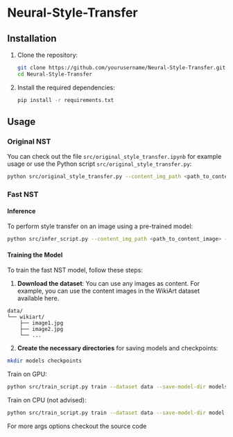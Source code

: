 # Neural-Style-Transfer

## Installation

1. Clone the repository:
    ```bash
    git clone https://github.com/yourusername/Neural-Style-Transfer.git
    cd Neural-Style-Transfer
    ```

2. Install the required dependencies:
    ```bash
    pip install -r requirements.txt
    ```

## Usage

### Original NST
You can check out the file `src/original_style_transfer.ipynb` for example usage or use the Python script `src/original_style_transfer.py`:

```bash
python src/original_style_transfer.py --content_img_path <path_to_content_image> --style_img_path <path_to_style_image> --output_img_path <path_to_output_image>
```

### Fast NST 
#### Inference
To perform style transfer on an image using a pre-trained model:
```bash
python src/infer_script.py --content_img_path <path_to_content_image> --style <style_name> --output_img_path <path_to_output_image>
```


#### Training the Model

To train the fast NST model, follow these steps:

1. **Download the dataset**: You can use any images as content. For example, you can use the content images in the WikiArt dataset available here.

```
data/
└── wikiart/
    ├── image1.jpg
    ├── image2.jpg
    └── ...
```
2. **Create the necessary directories** for saving models and checkpoints:

```bash
mkdir models checkpoints
```

Train on GPU:
```bash
python src/train_script.py train --dataset data --save-model-dir models --checkpoint-model-dir checkpoints --cuda 1
```

Train on CPU (not advised):
```bash
python src/train_script.py train --dataset data --save-model-dir model --checkpoint-model-dir checkpoints --cuda 0
```

For more args options checkout the source code

